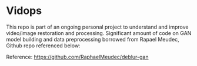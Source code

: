 # Vidops
This repo is part of an ongoing personal project to understand and improve video/image restoration and processing.
Significant amount of code on GAN model building and data preprocessing borrowed from Rapael Meudec, Github repo referenced below:

Reference: https://github.com/RaphaelMeudec/deblur-gan
